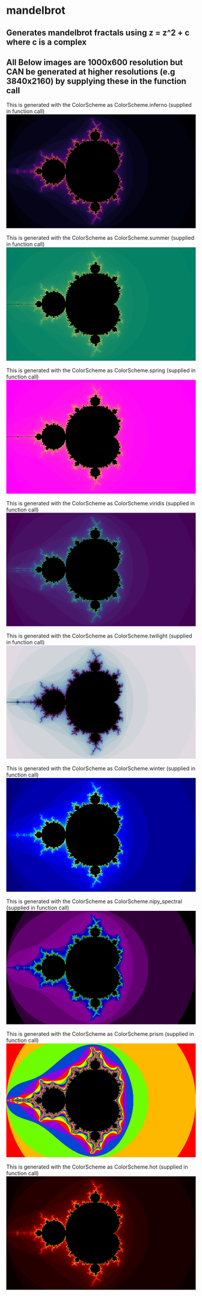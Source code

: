# mandelbrot
Generates mandelbrot fractals using z = z^2 + c where c is a complex 
---
All Below images are 1000x600 resolution but CAN be generated at higher resolutions (e.g 3840x2160) by supplying these in the function call
---
This is generated with the ColorScheme as ColorScheme.inferno (supplied in function call)
![ColorScheme.inferno](https://raw.githubusercontent.com/EthanHoward/mandelbrot/master/img/1000x600/KjoSgm.bmp)

This is generated with the ColorScheme as ColorScheme.summer (supplied in function call)
![ColorScheme.summer](https://raw.githubusercontent.com/EthanHoward/mandelbrot/master/img/1000x600/njZLrZ.bmp)

This is generated with the ColorScheme as ColorScheme.spring (supplied in function call)
![ColorScheme.spring](https://raw.githubusercontent.com/EthanHoward/mandelbrot/master/img/1000x600/BmyTdc.bmp)

This is generated with the ColorScheme as ColorScheme.viridis (supplied in function call)
![ColorScheme.viridis](https://raw.githubusercontent.com/EthanHoward/mandelbrot/master/img/1000x600/VESy4a.bmp)

This is generated with the ColorScheme as ColorScheme.twilight (supplied in function call)
![ColorScheme.twilight](https://raw.githubusercontent.com/EthanHoward/mandelbrot/master/img/1000x600/9xiN6s.bmp)

This is generated with the ColorScheme as ColorScheme.winter (supplied in function call)
![ColorScheme.winter](https://raw.githubusercontent.com/EthanHoward/mandelbrot/master/img/1000x600/PDx16A.bmp)

This is generated with the ColorScheme as ColorScheme.nipy_spectral (supplied in function call)
![ColorScheme.nipy_spectral](https://raw.githubusercontent.com/EthanHoward/mandelbrot/master/img/1000x600/Yf6JJX.bmp)

This is generated with the ColorScheme as ColorScheme.prism (supplied in function call)
![ColorScheme.prism](https://raw.githubusercontent.com/EthanHoward/mandelbrot/master/img/1000x600/wKXyWq.bmp)

This is generated with the ColorScheme as ColorScheme.hot (supplied in function call)
![ColorScheme.hot](https://raw.githubusercontent.com/EthanHoward/mandelbrot/master/img/1000x600/rKhYB1.bmp)
